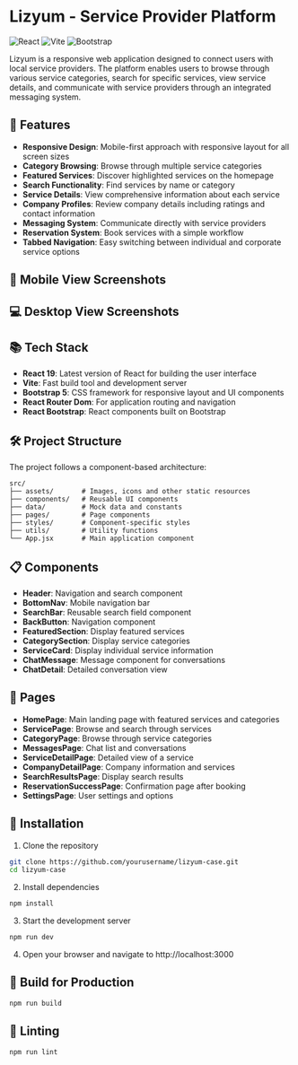 # Lizyum - Service Provider Platform

![React](https://img.shields.io/badge/React-19.0.0-blue?logo=react)
![Vite](https://img.shields.io/badge/Vite-6.2.0-646CFF?logo=vite)
![Bootstrap](https://img.shields.io/badge/Bootstrap-5.3.5-7952B3?logo=bootstrap)

Lizyum is a responsive web application designed to connect users with local service providers. The platform enables users to browse through various service categories, search for specific services, view service details, and communicate with service providers through an integrated messaging system.

## 🚀 Features

- **Responsive Design**: Mobile-first approach with responsive layout for all screen sizes
- **Category Browsing**: Browse through multiple service categories
- **Featured Services**: Discover highlighted services on the homepage
- **Search Functionality**: Find services by name or category
- **Service Details**: View comprehensive information about each service
- **Company Profiles**: Review company details including ratings and contact information
- **Messaging System**: Communicate directly with service providers
- **Reservation System**: Book services with a simple workflow
- **Tabbed Navigation**: Easy switching between individual and corporate service options

## 📱 Mobile View Screenshots

<!-- Add Mobile Screenshots Here -->

## 💻 Desktop View Screenshots

<!-- Add Desktop Screenshots Here -->

## 📚 Tech Stack

- **React 19**: Latest version of React for building the user interface
- **Vite**: Fast build tool and development server
- **Bootstrap 5**: CSS framework for responsive layout and UI components
- **React Router Dom**: For application routing and navigation
- **React Bootstrap**: React components built on Bootstrap

## 🛠️ Project Structure

The project follows a component-based architecture:

```
src/
├── assets/       # Images, icons and other static resources
├── components/   # Reusable UI components
├── data/         # Mock data and constants
├── pages/        # Page components
├── styles/       # Component-specific styles
├── utils/        # Utility functions
└── App.jsx       # Main application component
```

## 📋 Components

- **Header**: Navigation and search component
- **BottomNav**: Mobile navigation bar
- **SearchBar**: Reusable search field component
- **BackButton**: Navigation component
- **FeaturedSection**: Display featured services
- **CategorySection**: Display service categories
- **ServiceCard**: Display individual service information
- **ChatMessage**: Message component for conversations
- **ChatDetail**: Detailed conversation view

## 📄 Pages

- **HomePage**: Main landing page with featured services and categories
- **ServicePage**: Browse and search through services
- **CategoryPage**: Browse through service categories
- **MessagesPage**: Chat list and conversations
- **ServiceDetailPage**: Detailed view of a service
- **CompanyDetailPage**: Company information and services
- **SearchResultsPage**: Display search results
- **ReservationSuccessPage**: Confirmation page after booking
- **SettingsPage**: User settings and options

## 🔧 Installation

1. Clone the repository
```bash
git clone https://github.com/yourusername/lizyum-case.git
cd lizyum-case
```

2. Install dependencies
```bash
npm install
```

3. Start the development server
```bash
npm run dev
```

4. Open your browser and navigate to http://localhost:3000

## 🚀 Build for Production

```bash
npm run build
```

## 🧪 Linting

```bash
npm run lint
```


